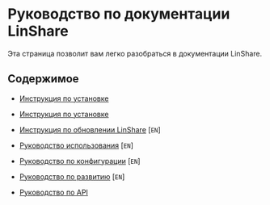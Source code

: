 # Руководство по документации LinShare

Эта страница позволит вам легко разобраться в документации LinShare.

## Содержимое

* [Инструкция по установке](Description.md)

* [Инструкция по установке](installation/README.md)

* [Инструкция по обновлении LinShare](../EN/upgrade/README.md) [`EN`]

* [Руководство использования](../EN/user/README.md) [`EN`]

* [Руководство по конфигурации](../EN/configuration/README.md) [`EN`]

* [Руководство по развитию](../EN/development/README.md) [`EN`]

* [Руководство по API](API/README.md)
